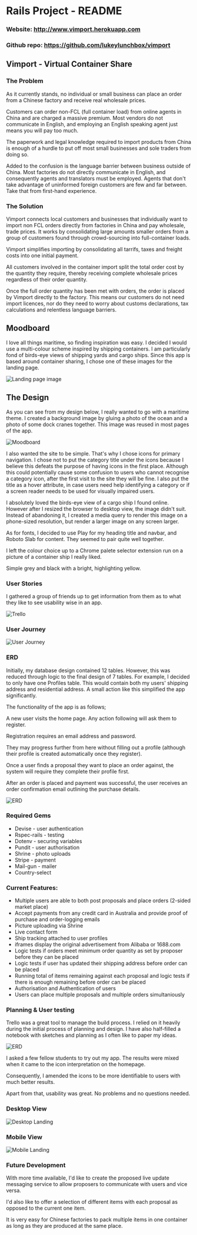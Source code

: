 # Rails Project - README


### Website: http://www.vimport.herokuapp.com

### Github repo: https://github.com/lukeylunchbox/vimport

## Vimport - Virtual Container Share


### The Problem

As it currently stands, no individual or small business can place an order from a Chinese factory and receive real wholesale prices.

Customers can order non-FCL (full container load) from online agents in China and are charged a massive premium. 
Most vendors do not communicate in English, and employing an English speaking agent just means you will pay too much.

The paperwork and legal knowledge required to import products from China is enough of a hurdle to put off most small businesses and sole traders from doing so.

Added to the confusion is the language barrier between business outside of China. Most factories do not directly communicate in English, and consequently agents and translators must be employed. Agents that don't take advantage of uninformed foreign customers are few and far between. Take that from first-hand experience.


### The Solution

Vimport connects local customers and businesses that individually want to import non FCL orders directly from factories in China and pay wholesale, trade prices.
It works by consolidating large amounts smaller orders from a group of customers found through crowd-sourcing into full-container loads.

Vimport simplifies importing by consolidating all tarrifs, taxes and freight costs into one initial payment. 

All customers involved in the container import split the total order cost by the quantity they require, thereby receiving complete wholesale prices regardless of their order quantity. 

Once the full order quantity has been met with orders, the order is placed by Vimport directly to the factory.
This means our customers do not need import licences, nor do they need to worry about customs declarations, tax calculations and relentless language barriers.

## Moodboard

I love all things maritime, so finding inspiration was easy. I decided I would use a multi-colour scheme inspired by shipping containers. 
I am particularly fond of birds-eye views of shipping yards and cargo ships. Since this app is based around container sharing, I chose one of these images for the landing page.

![Landing page image](/app/assets/images/cargo-ship.jpg)


## The Design

As you can see from my design below, I really wanted to go with a maritime theme. 
I created a background image by gluing a photo of the ocean and a photo of some dock cranes together. 
This image was reused in most pages of the app.

![Moodboard](/app/assets/images/figma.png)

I also wanted the site to be simple. That's why I chose icons for primary navigation.
I chose not to put the category title under the icons because I believe this defeats the purpose of having icons in the first place. Although this could potentially cause some confusion to users who cannot recognise a category icon, after the first visit to the site they will be fine. I also put the title as a hover attribute, in case users need help identifying a category or if a screen reader needs to be used for visually impaired users. 

I absolutely loved the birds-eye view of a cargo ship I found online. However after I resized the browser to desktop view, the image didn't suit. 
Instead of abandoning it, I created a media query to render this image on a phone-sized resolution, but render a larger image on any screen larger. 

As for fonts, I decided to use Play for my heading title and navbar, and Roboto Slab for content. They seemed to pair quite well together.

I left the colour choice up to a Chrome palete selector extension run on a picture of a container ship I really liked.

Simple grey and black with a bright, highlighting yellow.


### User Stories

I gathered a group of friends up to get information from them as to what they like to see usability wise in an app.


![Trello](/app/assets/images/trello.png)

### User Journey

![User Journey](/app/assets/images/user-map.png)

### ERD

Initially, my database design contained 12 tables. However, this was reduced through logic to the final design of 7 tables.
For example, I decided to only have one Profiles table. This would contain both my users' shipping address and residential address. A small action like this simplified the app significantly. 

The functionality of the app is as follows;

A new user visits the home page. Any action following will ask them to register.

Registration requires an email address and password. 

They may progress further from here without filling out a profile (although their profile is created automatically once they register). 

Once a user finds a proposal they want to place an order against, the system will require they complete their profile first.

After an order is placed and payment was successful, the user receives an order confirmation email outlining the purchase details. 

![ERD](/app/assets/images/erd.png)

### Required Gems 
* Devise - user authentication
* Rspec-rails - testing
* Dotenv - securing variables
* Pundit - user authorisation
* Shrine - photo uploads
* Stripe - payment
* Mail-gun - mailer
* Country-select

### Current Features:

- Multiple users are able to both post proposals and place orders (2-sided market place)
- Accept payments from any credit card in Australia and provide proof of purchase and order-logging emails
- Picture uploading via Shrine
- Live contact form
- Ship tracking attached to user profiles
- iframes display the original advertisement from Alibaba or 1688.com
- Logic tests if orders meet minimum order quantity as set by proposer before they can be placed
- Logic tests if user has updated their shipping address before order can be placed
- Running total of items remaining against each proposal and logic tests if there is enough remaining before order can be        placed
- Authorisation and Authentication of users
- Users can place multiple proposals and multiple orders simultaniously


### Planning & User testing

Trello was a great tool to manage the build process. I relied on it heavily during the initial process of planning and design.
I have also half-filled a notebook with sketches and planning as I often like to paper my ideas.

![ERD](/app/assets/images/plan.jpg)

I asked a few fellow students to try out my app. The results were mixed when it came to the icon interpretation on the homepage.

Consequently, I amended the icons to be more identifiable to users with much better results.

Apart from that, usability was great. No problems and no questions needed. 



### Desktop View
![Desktop Landing](/app/assets/images/landing.png)

### Mobile View
![Mobile Landing](/app/assets/images/mobile-landing.png)


### Future Development 

With more time available, I'd like to create the proposed live update messaging service to allow proposers to communicate with users and vice versa. 

I'd also like to offer a selection of different items with each proposal as opposed to the current one item.

It is very easy for Chinese factories to pack multiple items in one container as long as they are produced at the same place.